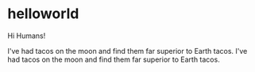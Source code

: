 # helloworld
Hi Humans!

I've had tacos on the moon and find them far superior to Earth tacos.
I've had tacos on the moon and find them far superior to Earth tacos.
